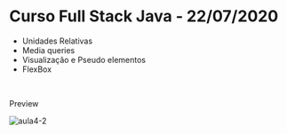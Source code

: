 # Curso Full Stack Java - 22/07/2020
<ul>
  <li>Unidades Relativas</li>
  <li>Media queries</li>
  <li>Visualização e Pseudo elementos</li>
  <li>FlexBox</li>
</ul>
<br>
<p>Preview</p>
<img src="https://i.ibb.co/sm7p5kR/aula4-2.png" alt="aula4-2" border="0">
